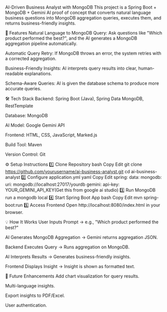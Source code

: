 AI-Driven Business Analyst with MongoDB
This project is a Spring Boot + MongoDB + Gemini AI proof of concept that converts natural language business questions into MongoDB aggregation queries, executes them, and returns business-friendly insights.

🚀 Features
Natural Language to MongoDB Query:
Ask questions like "Which product performed the best?", and the AI generates a MongoDB aggregation pipeline automatically.

Automatic Query Retry:
If MongoDB throws an error, the system retries with a corrected aggregation.

Business-Friendly Insights:
AI interprets query results into clear, human-readable explanations.

Schema-Aware Queries:
AI is given the database schema to produce more accurate queries.

🛠 Tech Stack
Backend: Spring Boot (Java), Spring Data MongoDB, RestTemplate

Database: MongoDB

AI Model: Google Gemini API

Frontend: HTML, CSS, JavaScript, Marked.js

Build Tool: Maven

Version Control: Git

⚙️ Setup Instructions
1️⃣ Clone Repository
bash
Copy
Edit
git clone https://github.com/yourusername/ai-business-analyst.git
cd ai-business-analyst
2️⃣ Configure application.yml
yaml
Copy
Edit
spring:
  data:
    mongodb:
      uri: mongodb://localhost:27017/yourdb
gemini:
  api-key: YOUR_GEMINI_API_KEY(Get this from google ai studio)
3️⃣ Run MongoDB
run a mongodb local
4️⃣ Start Spring Boot App
bash
Copy
Edit
mvn spring-boot:run
5️⃣ Access Frontend
Open http://localhost:8080/index.html in your browser.

💡 How It Works
User Inputs Prompt → e.g., "Which product performed the best?"

AI Generates MongoDB Aggregation → Gemini returns aggregation JSON.

Backend Executes Query → Runs aggregation on MongoDB.

AI Interprets Results → Generates business-friendly insights.

Frontend Displays Insight → Insight is shown as formatted text.

🔮 Future Enhancements
Add chart visualization for query results.

Multi-language insights.

Export insights to PDF/Excel.

User authentication.
